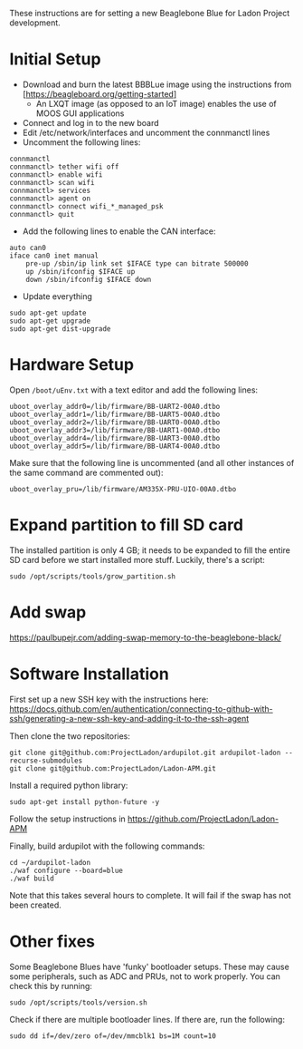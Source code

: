 These instructions are for setting a new Beaglebone Blue for Ladon Project development. 

# Initial Setup

* Download and burn the latest BBBLue image using the instructions from [https://beagleboard.org/getting-started]
  * An LXQT image (as opposed to an IoT image) enables the use of MOOS GUI applications
* Connect and log in to the new board
* Edit /etc/network/interfaces and uncomment the connmanctl lines
* Uncomment the following lines:
```
connmanctl
connmanctl> tether wifi off
connmanctl> enable wifi
connmanctl> scan wifi
connmanctl> services
connmanctl> agent on
connmanctl> connect wifi_*_managed_psk
connmanctl> quit
```
* Add the following lines to enable the CAN interface:
```
auto can0
iface can0 inet manual
	pre-up /sbin/ip link set $IFACE type can bitrate 500000 
	up /sbin/ifconfig $IFACE up
	down /sbin/ifconfig $IFACE down
```
* Update everything 
```
sudo apt-get update
sudo apt-get upgrade
sudo apt-get dist-upgrade
```

# Hardware Setup
Open ```/boot/uEnv.txt``` with a text editor and add the following lines:
```
uboot_overlay_addr0=/lib/firmware/BB-UART2-00A0.dtbo
uboot_overlay_addr1=/lib/firmware/BB-UART5-00A0.dtbo
uboot_overlay_addr2=/lib/firmware/BB-UART0-00A0.dtbo
uboot_overlay_addr3=/lib/firmware/BB-UART1-00A0.dtbo
uboot_overlay_addr4=/lib/firmware/BB-UART3-00A0.dtbo
uboot_overlay_addr5=/lib/firmware/BB-UART4-00A0.dtbo
```
Make sure that the following line is uncommented (and all other instances of the same command are commented out):
```
uboot_overlay_pru=/lib/firmware/AM335X-PRU-UIO-00A0.dtbo
```

# Expand partition to fill SD card

The installed partition is only 4 GB; it needs to be expanded to fill the entire SD card before we start installed more stuff. Luckily, there's a script:
```
sudo /opt/scripts/tools/grow_partition.sh
```

# Add swap 
https://paulbupejr.com/adding-swap-memory-to-the-beaglebone-black/

# Software Installation 

First set up a new SSH key with the instructions here: https://docs.github.com/en/authentication/connecting-to-github-with-ssh/generating-a-new-ssh-key-and-adding-it-to-the-ssh-agent

Then clone the two repositories:
```
git clone git@github.com:ProjectLadon/ardupilot.git ardupilot-ladon --recurse-submodules
git clone git@github.com:ProjectLadon/Ladon-APM.git
```

Install a required python library:
```
sudo apt-get install python-future -y
```

Follow the setup instructions in https://github.com/ProjectLadon/Ladon-APM

Finally, build ardupilot with the following commands:
```
cd ~/ardupilot-ladon
./waf configure --board=blue
./waf build
```
Note that this takes several hours to complete. It will fail if the swap has not been created. 

# Other fixes
Some Beaglebone Blues have 'funky' bootloader setups. These may cause some peripherals, such as ADC and PRUs, not to work properly. You can check this by running:
```
sudo /opt/scripts/tools/version.sh
```
Check if there are multiple bootloader lines. If there are, run the following:
```
sudo dd if=/dev/zero of=/dev/mmcblk1 bs=1M count=10 
```
